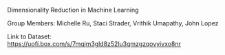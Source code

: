 Dimensionality Reduction in Machine Learning

Group Members: 	Michelle Ru, Staci Strader, Vrithik Umapathy, John Lopez

Link to Dataset: https://uofi.box.com/s/7mqjm3gld8z52lu3qmzgzqovyivxo8nr
